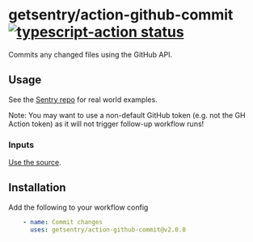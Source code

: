 # getsentry/action-github-commit <a href="https://github.com/getsentry/action-github-commit/actions"><img alt="typescript-action status" src="https://github.com/getsentry/action-github-commit/workflows/build/badge.svg"></a>

Commits any changed files using the GitHub API.

## Usage

See the [Sentry repo](https://github.com/getsentry/sentry/tree/master/.github/workflows) for real world examples.

Note: You may want to use a non-default GitHub token (e.g. not the GH Action token) as it will not trigger follow-up workflow runs!

### Inputs

[Use the source](https://github.com/getsentry/action-github-commit/blob/main/action.yml).

## Installation

Add the following to your workflow config

```yaml
    - name: Commit changes
      uses: getsentry/action-github-commit@v2.0.0
```
